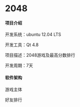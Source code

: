 # 2048

#### 项目介绍
开发系统：ubuntu 12.04 LTS

开发工具：Qt 4.8

项目描述：2048游戏及最高分数排行

开发周期：7天

#### 软件架构
游戏主体

好友排行
